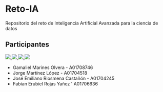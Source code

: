 # Reto-IA
Repositorio del reto de Inteligencia Artificial Avanzada para la ciencia de datos

## Participantes
<a href="https://github.com/Riosmena/Reto-IA/graphs/contributors">
  <img src="https://contrib.rocks/image?repo=Riosmena/Reto-IA"/>
  <img src="https://contrib.rocks/image?repo=Gamaliel-Marines/Gamaliel-Marines"/>
  <img src="https://contrib.rocks/image?repo=KOKAS-3o14TOS/KOKAS-3o14TOS"/>
  <img src="https://contrib.rocks/image?repo=FabianRoYa/act3pandas"/>
</a>

- Gamaliel Marines Olvera - A01708746
- Jorge Martínez López - A01704518
- José Emiliano Riosmena Castañón - A01704245
- Fabian Erubiel Rojas Yañez ' A01706636
